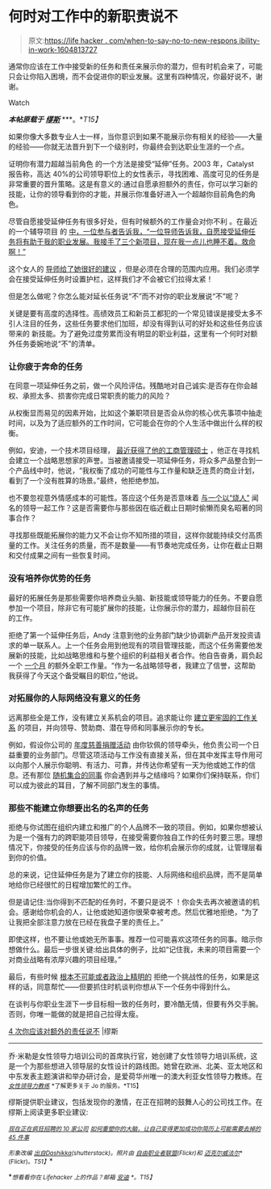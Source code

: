 # 何时对工作中的新职责说不

> 原文:[https://life hacker . com/when-to-say-no-to-new-respons ibility-in-work-1604813727](https://lifehacker.com/when-to-say-no-to-new-responsibilities-at-work-1604813727)

通常你应该在工作中接受新的任务和责任来展示你的潜力，但有时机会来了，可能只会让你陷入困境，而不会促进你的职业发展。这里有四种情况，你最好说不，谢谢。

Watch

***本帖原载于*** [***缪斯***](https://www.themuse.com/advice/4-times-you-should-say-no-to-additional-responsibilities) ***。**T15】*

如果你像大多数专业人士一样，当你意识到如果不能展示你有相关的经验——大量的经验——你就无法晋升到下一个级别时，你最终会到达职业生涯的一个点。

证明你有潜力超越当前角色 的一个方法是接受“延伸”任务。2003 年，Catalyst 报告称，高达 40%的公司领导职位上的女性表示，寻找困难、高度可见的任务是非常重要的晋升策略。这是有意义的:通过自愿承担额外的责任，你可以学习新的技能，让你的领导看到你的才能，并展示你准备好进入一个超越你目前角色的角色。

尽管自愿接受延伸任务有很多好处，但有时候额外的工作量会对你不利 。在最近的一个辅导项目 的 [中，一位参与者告诉我，“一位导师告诉我，自愿接受延伸任务将有助于我的职业发展。我接手了三个新项目，现在我一点儿也睡不着。救命啊！”](http://www.womensleadershipcoaching.com/groupcoaching)

这个女人的 [导师给了她很好的建议](https://www.themuse.com/advice/is-your-mentor-giving-you-bad-advice) ，但是必须在合理的范围内应用。我们必须学会在接受延伸任务时设置护栏，这样我们才不会被它们拉得太紧！

但是怎么做呢？你怎么能对延长任务说“不”而不对你的职业发展说“不”呢？

关键是要有高度的选择性。高绩效员工和新员工都犯的一个常见错误是接受太多不引人注目的任务，这些任务要求他们加班，却没有得到认可的好处和这些任务应该带来的 新技能。为了避免过度劳累而没有明显的职业利益，这里有一个何时对额外任务委婉地说“不”的清单。

### 让你疲于奔命的任务

在同意一项延伸任务之前，做一个风险评估。残酷地对自己诚实:是否存在你会越权、承担太多、损害你完成日常职责的能力的风险？

从权衡显而易见的因素开始，比如这个兼职项目是否会从你的核心优先事项中抽走时间，以及为了适应额外的工作时间，它可能会在你的个人生活中做出什么样的权衡。

例如，安迪，一个技术项目经理， [最近获得了他的工商管理硕士](https://www.themuse.com/advice/mba-motivation-should-you-go-to-bschool) ，他正在寻找机会建立一个战略思想家的声誉。当被邀请接受一项延伸任务，将众多产品整合到一个产品线中时，他说，“我权衡了成功的可能性与工作量和缺乏连贯的商业计划，看到了一个没有胜算的场景。”最终，他拒绝参加。

也不要忽视意外情感成本的可能性。答应这个任务是否意味着 [与一个以“烧人”](https://www.themuse.com/advice/how-to-tell-if-your-team-is-burnt-outand-what-to-do-about-it) 闻名的领导一起工作？这是否需要你与那些因在临近截止日期时偷懒而臭名昭著的同事合作？

寻找那些既能拓展你的能力又不会让你不知所措的项目，这样你就能持续交付高质量的工作。关注任务的质量，而不是数量——有节奏地完成任务，让你在截止日期和交付成果之间有一些恢复时间。

### 没有培养你优势的任务

最好的拓展任务是那些需要你培养商业头脑、新技能或领导能力的任务。不要自愿参加一个项目，除非它有可能扩展你的技能，让你展示你的潜力，超越你目前在 的工作。

拒绝了第一个延伸任务后，Andy 注意到他的业务部门缺少协调新产品开发投资请求的单一联系人。上一个任务会用到他现有的项目管理技能，而这个任务需要他发展新的技能，比如战略思维和与整个组织的利益相关者合作。他自告奋勇，肩负起一个 [一个月](https://www.themuse.com/advice/how-to-work-12-hours-a-day-and-still-have-a-life) 的额外全职工作量。“作为一名战略领导者，我建立了信誉，这帮助我获得了今天这个备受瞩目的职位，”他说。

### 对拓展你的人际网络没有意义的任务

远离那些全是工作，没有建立关系机会的项目。追求能让你 [建立更牢固的工作关系](https://www.themuse.com/advice/how-your-network-can-help-you-be-better-at-your-job) 的项目，并向领导、赞助商、潜在导师和同事展示你的专长。

例如，假设你公司的 [年度慈善捐赠活动](https://lifehacker.com/how-to-use-the-office-holiday-party-to-advance-your-car-1481129059) 由你钦佩的领导牵头，他负责公司一个日益重要的业务部门。尽管这项活动与工作没有直接关系，但在其中发挥主导作用可以向那个人展示你聪明、有活力、可靠，并传达你希望有一天为他或她工作的信息。还有那位 [随机集合的同事](https://www.themuse.com/advice/the-25-people-you-need-in-your-network) 你会遇到并与之结缘吗？如果你们保持联系，你们可以成为彼此的耳目，了解不同部门发生的事情。

### 那些不能建立你想要出名的名声的任务

拒绝与你试图在组织内建立和推广的个人品牌不一致的项目。例如，如果你想被认为是一个强有力的跨职能项目领导，在接受需要你独自工作的任务时要三思。理想情况下，你接受的任务应该与你的品牌一致，给你机会展示你的成就，让管理层看到你的价值。

总的来说，记住延伸任务是为了建立你的技能、人际网络和组织品牌，而不是简单地给你已经很忙的日程增加繁忙的工作。

但是请记住:当你得到不匹配的任务时，不要只是说不 ！你会失去再次被邀请的机会。感谢给你机会的人，让他或她知道你很荣幸被考虑。然后优雅地拒绝，“为了让我把全部注意力放在已经在我盘子里的责任上。”

即使这样，也不要让他或她无所事事。推荐一位可能喜欢这项任务的同事。暗示你想做什么。最后一步很关键:给出具体的例子，比如“记住我，未来的项目需要一个对商业战略有浓厚兴趣的项目经理。”

最后，有些时候 [根本不可能或者政治上精明的](https://www.themuse.com/advice/why-avoiding-office-politics-could-hurt-you-more-than-you-know) 拒绝一个挑战性的任务，如果是这样的话，同意帮忙——但要抓住时机谈判你想从下一个任务中得到什么。

在谈判与你职业生涯下一步目标相一致的任务时，要冷酷无情，但要有外交手腕。否则，你唯一能做的就是把自己拉得太瘦。

[4 次你应该对额外的责任说不](https://www.themuse.com/advice/4-times-you-should-say-no-to-additional-responsibilities) |缪斯

* * *

乔·米勒是女性领导力培训公司的首席执行官，她创建了女性领导力培训系统，这是一个为那些想进入领导层的女性设计的路线图。她曾在欧洲、北美、亚太地区和中东发表主题演讲和举办研讨会，是爱荷华州唯一的澳大利亚女性领导力教练。在 [<small>*女性领导力教练*</small>](http://womensleadershipcoaching.com/) <small>*了解更多关于 Jo 的服务。*T15】</small>

缪斯提供职业建议，包括发现你的激情，在正在招聘的鼓舞人心的公司找工作。在缪斯上阅读更多职业建议:

[<small>*现在正在疯狂招聘的 10 家公司*</small>](https://www.themuse.com/advice/10-companies-that-are-hiring-like-crazy-right-now)
[<small></small>](https://www.themuse.com/advice/10-companies-that-are-hiring-like-crazy-right-now)*[<small>*如何重塑你的大脑，让自己变得更加成功*</small>](https://www.themuse.com/advice/how-to-rewire-your-brain-to-become-more-successful)[<small>*你简历上可能需要去掉的 45 件事*</small>](https://www.themuse.com/advice/45-things-you-might-have-on-your-resume-that-need-to-be-removed)*

*<small>*形象改编*</small> [<small>*出自*</small>](http://www.shutterstock.com/pic.mhtml?id=204282391&src=id)<small></small>*[<small>*Dashikka*</small>](http://www.shutterstock.com/pic.mhtml?id=204282385&src=id)<small>*(shutterstack)。照片由*</small> [<small>*自由职业者联盟*</small>](https://www.flickr.com/photos/freelancersunion/9031262166)<small>*(Flickr)和*</small> [<small>*迈克尔威法尔*</small>](https://www.flickr.com/photos/xoque/4335233717/)<small>*(Flickr)。*T51】</small>**

**<small>*想看看你在 Lifehacker 上的作品？邮箱*</small> [<small>*安迪*</small>](mailto:andy@lifehacker.com) <small>*。*T15】</small>**